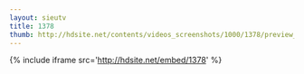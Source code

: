 ```yaml
---
layout: sieutv
title: 1378
thumb: http://hdsite.net/contents/videos_screenshots/1000/1378/preview_360p.mp4.jpg
---
```

{% include iframe src='http://hdsite.net/embed/1378' %}
 
